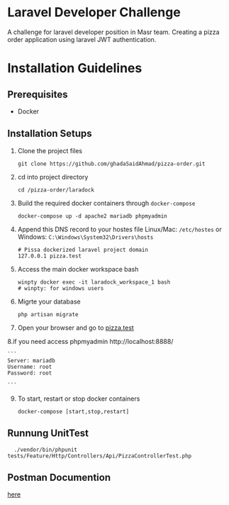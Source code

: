 # Laravel Developer Challenge

A challenge for laravel developer position in Masr team.
Creating a pizza order application
using laravel JWT authentication.

# Installation Guidelines

## Prerequisites

- Docker

## Installation Setups

1. Clone the project files

   ```
   git clone https://github.com/ghadaSaidAhmad/pizza-order.git
   ```

2) cd into project directory

   ```
   cd /pizza-order/laradock
   ```

3) Build the required docker containers through `docker-compose`

   ```
   docker-compose up -d apache2 mariadb phpmyadmin
   ```

4) Append this DNS record to your hostes file Linux/Mac: `/etc/hostes` or Windows: `C:\Windows\System32\Drivers\hosts`

   ```
   # Pissa dockerized laravel project domain
   127.0.0.1 pizza.test
   ```

5) Access the main docker workspace bash

   ```
   winpty docker exec -it laradock_workspace_1 bash
   # winpty: for windows users

   ```

6) Migrte your database

   ```
   php artisan migrate

   ```

7) Open your browser and go to [pizza.test](pizza.test)

8.if you need access phpmyadmin http://localhost:8888/

    ```
    Server: mariadb
    Username: root
    Password: root

    ```

9. To start, restart or stop docker containers

   ```
   docker-compose [start,stop,restart]
   ```

## Runnung UnitTest

  ```
    ./vendor/bin/phpunit tests/Feature/Http/Controllers/Api/PizzaControllerTest.php
   ```

## Postman Documention

[here](https://documenter.getpostman.com/view/1789565/SzS5v77M?version=latest)
